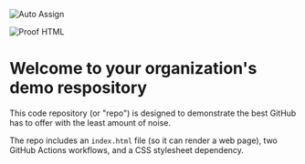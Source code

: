 ![Auto Assign](https://github.com/BxN-TLabs/demo-repository/actions/workflows/auto-assign.yml/badge.svg)

![Proof HTML](https://github.com/BxN-TLabs/demo-repository/actions/workflows/proof-html.yml/badge.svg)

# Welcome to your organization's demo respository
This code repository (or "repo") is designed to demonstrate the best GitHub has to offer with the least amount of noise.

The repo includes an `index.html` file (so it can render a web page), two GitHub Actions workflows, and a CSS stylesheet dependency.
